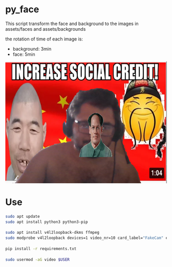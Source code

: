 # py_face

This script transform the face and background to the images in assets/faces and assets/backgrounds

the rotation of time of each image is:
- background: 3min
- face: 5min

![Image of output camera](assets/example.png)

# Use
```bash
sudo apt update
sudo apt install python3 python3-pip

sudo apt install v4l2loopback-dkms ffmpeg
sudo modprobe v4l2loopback devices=1 video_nr=10 card_label="FakeCam" exclusive_caps=1  

pip install -r requirements.txt

sudo usermod -aG video $USER
```

